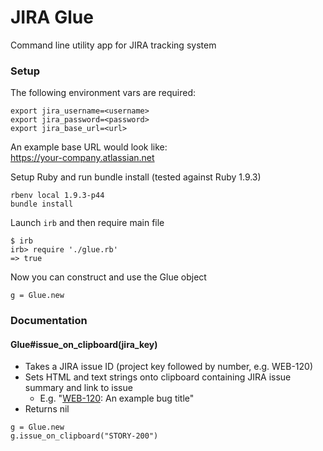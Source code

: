 JIRA Glue
=========

Command line utility app for JIRA tracking system

### Setup

The following environment vars are required:

```
export jira_username=<username>
export jira_password=<password>
export jira_base_url=<url>
```

An example base URL would look like:  
https://your-company.atlassian.net

Setup Ruby and run bundle install (tested against Ruby 1.9.3)

```
rbenv local 1.9.3-p44
bundle install
```

Launch `irb` and then require main file

```
$ irb
irb> require './glue.rb'
=> true
```

Now you can construct and use the Glue object

```
g = Glue.new
```

### Documentation

#### Glue#issue_on_clipboard(jira_key)

* Takes a JIRA issue ID (project key followed by number, e.g. WEB-120)
* Sets HTML and text strings onto clipboard containing JIRA issue summary and link to issue
  * E.g. "[WEB-120](http://www.example.com/issues/WEB-120): An example bug title"
* Returns nil
```
g = Glue.new
g.issue_on_clipboard("STORY-200")
```

